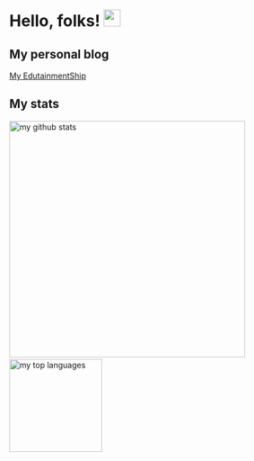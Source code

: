 
<!--
**zzhang18/zzhang18** is a ✨ _special_ ✨ repository because its `README.md` (this file) appears on your GitHub profile.

Here are some ideas to get you started:

- 🔭 I’m currently working on ...
- 🌱 I’m currently learning ...
- 👯 I’m looking to collaborate on ...
- 🤔 I’m looking for help with ...
- 💬 Ask me about ...
- 📫 How to reach me: ...
- 😄 Pronouns: ...
- ⚡ Fun fact: ...
-->

# Hello, folks! <img src="https://raw.githubusercontent.com/MartinHeinz/MartinHeinz/master/wave.gif" width="30px">

## My personal blog
[My EdutainmentShip](https://zzhang18.github.io/my-edutainmentship/)


## My stats
<p>
  <img src="https://github-readme-stats.vercel.app/api?username=zzhang18&show_icons=true" alt="my github stats" width="420"/>
  &nbsp;
  <img src="https://github-readme-stats.vercel.app/api/top-langs/?username=zzhang18&layout=compact" alt="my top languages" height="165">
</p>
